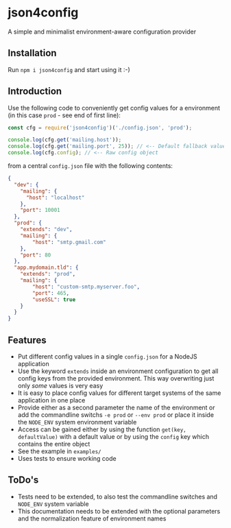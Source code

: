 # json4config

A simple and minimalist environment-aware configuration provider

## Installation

Run `npm i json4config` and start using it :-)

## Introduction

Use the following code to conveniently get config values for a environment (in this case `prod` - see end of first line):

```javascript
const cfg = require('json4config')('./config.json', 'prod');

console.log(cfg.get('mailing.host'));
console.log(cfg.get('mailing.port', 25)); // <-- Default fallback value
console.log(cfg.config); // <-- Raw config object
```

from a central `config.json` file with the following contents:

```json
{
  "dev": {
    "mailing": {
      "host": "localhost"
    },
    "port": 10001
  },
  "prod": {
    "extends": "dev",
    "mailing": {
        "host": "smtp.gmail.com"
    },
    "port": 80
  },
  "app.mydomain.tld": {
    "extends": "prod",
    "mailing": {
        "host": "custom-smtp.myserver.foo",
        "port": 465,
        "useSSL": true
    }
  }
}
```

## Features

 - Put different config values in a single `config.json` for a NodeJS application
 - Use the keyword `extends` inside an environment configuration to get all config keys from the provided environment. This way overwriting just only _some_ values is very easy
 - It is easy to place config values for different target systems of the same application in one place
 - Provide either as a second parameter the name of the environment or add the commandline switchs `-e prod` or `--env prod` or place it inside the `NODE_ENV` system environment variable
 - Access can be gained either by using the function `get(key, defaultValue)` with a default value or by using the `config` key which contains the entire object
 - See the example in `examples/`
 - Uses tests to ensure working code
 

## ToDo's

 - Tests need to be extended, to also test the commandline switches and `NODE_ENV` system variable
 - This documentation needs to be extended with the optional parameters and the normalization feature of environment names
 
 